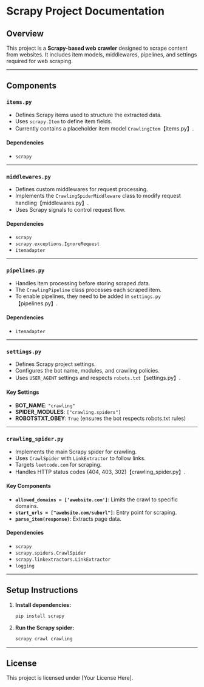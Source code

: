 # Scrapy Project Documentation

## Overview
This project is a **Scrapy-based web crawler** designed to scrape content from websites. It includes item models, middlewares, pipelines, and settings required for web scraping.

---

## Components

### `items.py`
- Defines Scrapy items used to structure the extracted data.
- Uses `scrapy.Item` to define item fields.
- Currently contains a placeholder item model `CrawlingItem`【items.py】.

#### Dependencies
- `scrapy`

---

### `middlewares.py`
- Defines custom middlewares for request processing.
- Implements the `CrawlingSpiderMiddleware` class to modify request handling【middlewares.py】.
- Uses Scrapy signals to control request flow.

#### Dependencies
- `scrapy`
- `scrapy.exceptions.IgnoreRequest`
- `itemadapter`

---

### `pipelines.py`
- Handles item processing before storing scraped data.
- The `CrawlingPipeline` class processes each scraped item.
- To enable pipelines, they need to be added in `settings.py`【pipelines.py】.

#### Dependencies
- `itemadapter`

---

### `settings.py`
- Defines Scrapy project settings.
- Configures the bot name, modules, and crawling policies.
- Uses `USER_AGENT` settings and respects `robots.txt`【settings.py】.

#### Key Settings
- **BOT_NAME**: `"crawling"`
- **SPIDER_MODULES**: `["crawling.spiders"]`
- **ROBOTSTXT_OBEY**: `True` (ensures the bot respects robots.txt rules)

---

### `crawling_spider.py`
- Implements the main Scrapy spider for crawling.
- Uses `CrawlSpider` with `LinkExtractor` to follow links.
- Targets `leetcode.com` for scraping.
- Handles HTTP status codes (404, 403, 302)【crawling_spider.py】.

#### Key Components
- **`allowed_domains = ['awebsite.com']`**: Limits the crawl to specific domains.
- **`start_urls = ["awebsite.com/suburl"]`**: Entry point for scraping.
- **`parse_item(response)`**: Extracts page data.

#### Dependencies
- `scrapy`
- `scrapy.spiders.CrawlSpider`
- `scrapy.linkextractors.LinkExtractor`
- `logging`

---

## Setup Instructions

1. **Install dependencies:**
   ```bash
   pip install scrapy
   ```
2. **Run the Scrapy spider:**
   ```bash
   scrapy crawl crawling
   ```

---

## License
This project is licensed under [Your License Here].
